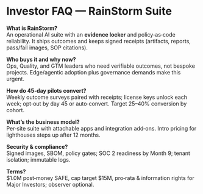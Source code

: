 # Investor FAQ — RainStorm Suite

**What is RainStorm?**  
An operational AI suite with an **evidence locker** and policy‑as‑code reliability. It ships outcomes and keeps signed receipts (artifacts, reports, pass/fail images, SOP citations).

**Who buys it and why now?**  
Ops, Quality, and GTM leaders who need verifiable outcomes, not bespoke projects. Edge/agentic adoption plus governance demands make this urgent.

**How do 45‑day pilots convert?**  
Weekly outcome surveys paired with receipts; license keys unlock each week; opt‑out by day 45 or auto‑convert. Target 25–40% conversion by cohort.

**What’s the business model?**  
Per‑site suite with attachable apps and integration add‑ons. Intro pricing for lighthouses steps up after 12 months.

**Security & compliance?**  
Signed images, SBOM, policy gates; SOC 2 readiness by Month 9; tenant isolation; immutable logs.

**Terms?**  
$1.0M post‑money SAFE, cap target $15M, pro‑rata & information rights for Major Investors; observer optional.
